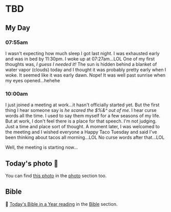 # TBD

## My Day

### 07:55am

I wasn't expecting how much sleep I got last night. I was exhausted early and was in bed by 11:30pm. I woke up at 07:27am...LOL One of my first thoughts was, *I guess I needed it!* The sun is hidden behind a blanket of water vapor (clouds) today and I thought it was probably pretty early when I woke. It seemed like it was early dawn. Nope! It was well past sunrise when my eyes opened...hehehe

### 10:00am

I just joined a meeting at work...it hasn't officially started yet. But the first thing I hear someone say is *he scared the $%&^ out of me*. I hear curse words all the time. I used to say them myself for a few seasons of my life. But at work, I don't feel there is a place for that speech. I'm not judging. Just a time and place sort of thought. A moment later, I was welcomed to the meeting and I wished everyone a Happy Taco Tuesday and said I've been thinking about tacos all morning...LOL No curse words after that...LOL

Well, the meeting is starting now...



## Today's photo 📸

<!--@include: @/photos/photo-a-day/2025/04/07.md{3,}-->

You can find [this photo](/photos/photo-a-day/2025/04/07) in the [photo](/photos/) section too.

## Bible

📖 [Today's Bible in a Year reading](/bible/plans/bible-in-a-year/04/06) in the [Bible](/bible/) section.